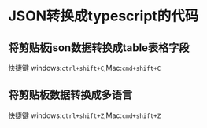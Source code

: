 # JSON转换成typescript的代码

## 将剪贴板json数据转换成table表格字段

快捷键 windows:```ctrl+shift+C```,Mac:```cmd+shift+C```

## 将剪贴板数据转换成多语言

快捷键 windows:```ctrl+shift+Z```,Mac:```cmd+shift+Z```
